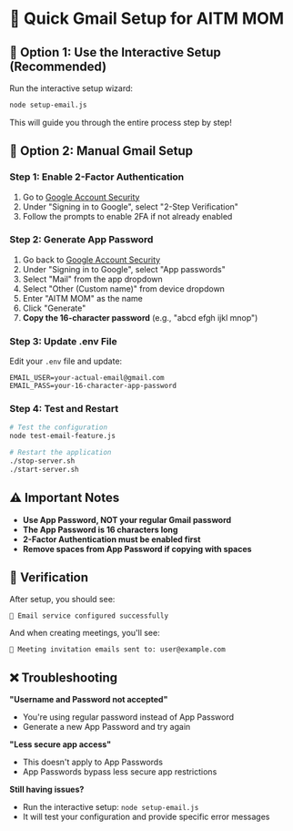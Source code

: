 # 📧 Quick Gmail Setup for AITM MOM

## 🚀 Option 1: Use the Interactive Setup (Recommended)

Run the interactive setup wizard:
```bash
node setup-email.js
```

This will guide you through the entire process step by step!

## 🔧 Option 2: Manual Gmail Setup

### Step 1: Enable 2-Factor Authentication
1. Go to [Google Account Security](https://myaccount.google.com/security)
2. Under "Signing in to Google", select "2-Step Verification"
3. Follow the prompts to enable 2FA if not already enabled

### Step 2: Generate App Password
1. Go back to [Google Account Security](https://myaccount.google.com/security)
2. Under "Signing in to Google", select "App passwords"
3. Select "Mail" from the app dropdown
4. Select "Other (Custom name)" from device dropdown
5. Enter "AITM MOM" as the name
6. Click "Generate"
7. **Copy the 16-character password** (e.g., "abcd efgh ijkl mnop")

### Step 3: Update .env File
Edit your `.env` file and update:
```env
EMAIL_USER=your-actual-email@gmail.com
EMAIL_PASS=your-16-character-app-password
```

### Step 4: Test and Restart
```bash
# Test the configuration
node test-email-feature.js

# Restart the application
./stop-server.sh
./start-server.sh
```

## ⚠️ Important Notes

- **Use App Password, NOT your regular Gmail password**
- **The App Password is 16 characters long**
- **2-Factor Authentication must be enabled first**
- **Remove spaces from App Password if copying with spaces**

## 🧪 Verification

After setup, you should see:
```
📧 Email service configured successfully
```

And when creating meetings, you'll see:
```
📧 Meeting invitation emails sent to: user@example.com
```

## ❌ Troubleshooting

**"Username and Password not accepted"**
- You're using regular password instead of App Password
- Generate a new App Password and try again

**"Less secure app access"**
- This doesn't apply to App Passwords
- App Passwords bypass less secure app restrictions

**Still having issues?**
- Run the interactive setup: `node setup-email.js`
- It will test your configuration and provide specific error messages
